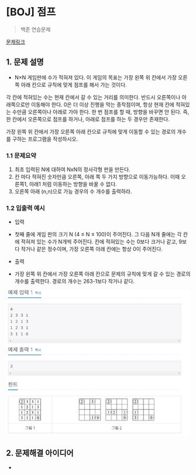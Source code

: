 # [BOJ] 점프

> 백준 연습문제

[문제링크](https://www.acmicpc.net/problem/1890)

## 1. 문제 설명
- N×N 게임판에 수가 적혀져 있다. 이 게임의 목표는 가장 왼쪽 위 칸에서 가장 오른쪽 아래 칸으로 규칙에 맞게 점프를 해서 가는 것이다.

각 칸에 적혀있는 수는 현재 칸에서 갈 수 있는 거리를 의미한다. 반드시 오른쪽이나 아래쪽으로만 이동해야 한다. 0은 더 이상 진행을 막는 종착점이며, 항상 현재 칸에 적혀있는 수만큼 오른쪽이나 아래로 가야 한다. 한 번 점프를 할 때, 방향을 바꾸면 안 된다. 즉, 한 칸에서 오른쪽으로 점프를 하거나, 아래로 점프를 하는 두 경우만 존재한다.

가장 왼쪽 위 칸에서 가장 오른쪽 아래 칸으로 규칙에 맞게 이동할 수 있는 경로의 개수를 구하는 프로그램을 작성하시오.


### 1.1 문제요약

1. 최초 입력된 N에 대하여 NxN의 정사각형 판을 만든다.
2. 칸 마다 적혀진 숫자만큼 오른쪽, 아래 쪽 두 가지 방향으로 이동가능하다. 이때 오른쪽1, 아래1 처럼 이동하는 방향을 바꿀 수 없다.
3. 오른쪽 아래 (n,n)으로 가능 경우의 수 개수를 출력하라.


### 1.2 입출력 예시

- 입력
- 첫째 줄에 게임 판의 크기 N (4 ≤ N ≤ 100)이 주어진다. 그 다음 N개 줄에는 각 칸에 적혀져 있는 수가 N개씩 주어진다. 칸에 적혀있는 수는 0보다 크거나 같고, 9보다 작거나 같은 정수이며, 가장 오른쪽 아래 칸에는 항상 0이 주어진다.

- 출력
- 가장 왼쪽 위 칸에서 가장 오른쪽 아래 칸으로 문제의 규칙에 맞게 갈 수 있는 경로의 개수를 출력한다. 경로의 개수는 263-1보다 작거나 같다.


<img src='입출력 예시.JPG'>

## 2. 문제해결 아이디어
- 


